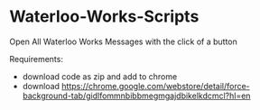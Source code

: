 # Waterloo-Works-Scripts
Open All Waterloo Works Messages with the click of a button

Requirements:
- download code as zip and add to chrome
- download https://chrome.google.com/webstore/detail/force-background-tab/gidlfommnbibbmegmgajdbikelkdcmcl?hl=en
